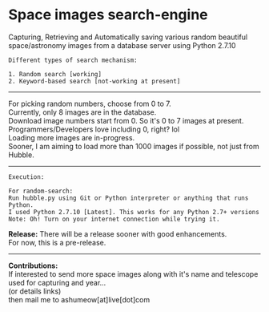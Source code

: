 # Space images search-engine
Capturing, Retrieving and Automatically saving various random beautiful space/astronomy images from a database server using Python 2.7.10
```
Different types of search mechanism:

1. Random search [working]
2. Keyword-based search [not-working at present]
```
***
For picking random numbers, choose from 0 to 7. <br>
Currently, only 8 images are in the database. <br>
Download image numbers start from 0. So it's 0 to 7 images at present. <br>
Programmers/Developers love including 0, right? lol <br>
Loading more images are in-progress. <br>
Sooner, I am aiming to load more than 1000 images if possible, not just from Hubble.
***
```
Execution:

For random-search:
Run hubble.py using Git or Python interpreter or anything that runs Python.
I used Python 2.7.10 [Latest]. This works for any Python 2.7+ versions
Note: Oh! Turn on your internet connection while trying it.
```
<b>Release:</b>
There will be a release sooner with good enhancements. <br>
For now, this is a pre-release.
***
<b>Contributions:</b><br>
If interested to send more space images along with it's name and telescope used for capturing and year... <br>
(or details links)
<br>
then mail me to ashumeow[at]live[dot]com
